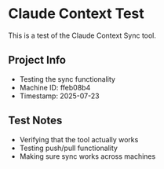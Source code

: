 # Claude Context Test

This is a test of the Claude Context Sync tool.

## Project Info
- Testing the sync functionality
- Machine ID: ffeb08b4
- Timestamp: 2025-07-23

## Test Notes
- Verifying that the tool actually works
- Testing push/pull functionality
- Making sure sync works across machines